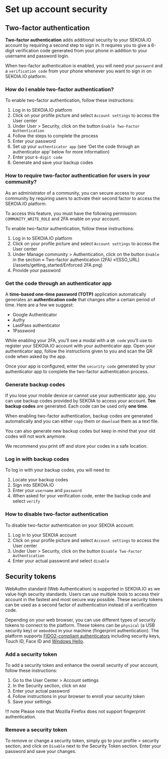 # Set up account security
## Two-factor authentication

**Two-factor authentication** adds additional security to your SEKOIA.IO account by requiring a second step to sign in. It requires you to give a 6-digit verification code generated from your phone in addition to your username and password login.

When two-factor authentication is enabled, you will need your `password` and a `verification code` from your phone whenever you want to sign in on SEKOIA.IO platform.

### How do I enable two-factor authentication?

To enable two-factor authentication, follow these instructions:

1. Log in to SEKOIA.IO platform
2. Click on your profile picture and select `Account settings` to access the User center
3. Under User > Security, click on the button `Enable Two-Factor Authentication`
4. Follow the steps to complete the process
5. Enter your password
6. Set up your `authenticator app` (see ‘Get the code through an authenticator app’ below for more information)
7. Enter your `6-digit code`
8. Generate and save your backup codes

### How to require two-factor authentication for users in your community?
As an administrator of a community, you can secure access to your community by requiring users to activate their second factor to access the SEKOIA.IO platform. 

To access this feature, you must have the following permission: `COMMUNITY_WRITE_ROLE` and 2FA enable on your account.

To enable two-factor authentication, follow these instructions:

1. Log in to SEKOIA.IO platform
2. Click on your profile picture and select `Account settings` to access the User center
3. Under Manage community > Authentication, click on the button `Enable` in the section « Two-factor authentication (2FA) »![SSO_URL](/assets/getting_started/Enforced 2FA.png)
4. Provide your password 


### Get the code through an authenticator app

A **time-based one-time password (TOTP)** application automatically generates an **authentication code** that changes after a certain period of time. Here are a few we suggest:

- Google Authenticator
- Authy
- LastPass authenticator
- 1Password

While enabling your 2FA, you’ll see a modal with a `QR code` you’ll use to register your SEKOIA.IO account with your authenticator app. Open your authenticator app, follow the instructions given to you and scan the QR code when asked by the app.

Once your app is configured, enter the `security code` generated by your authenticator app to complete the two-factor authentication process.

### Generate backup codes

If you lose your mobile device or cannot use your authenticator app, you can use backup codes provided by SEKOIA to access your account. **Ten backup codes** are generated. Each code can be used only **one time**.

When enabling two-factor authentication, backup codes are generated automatically and you can either `copy` them or `download` them as a text file.

You can also generate new backup codes but keep in mind that your old codes will not work anymore.

We recommend you print off and store your codes in a safe location.

### Log in with backup codes

To log in with your backup codes, you will need to:

1. Locate your backup codes
2. Sign into SEKOIA.IO
3. Enter your `username` and `password`
4. When asked for your verification code, enter the backup code and select `verify`

### How to disable two-factor authentication

To disable two-factor authentication on your SEKOIA account:

1. Log in to your SEKOIA account
2. Click on your profile picture and select `Account settings` to access the User center
3. Under User > Security, click on the button `Disable Two-Factor Authentication`
4. Enter your actual password and select `disable`

## Security tokens
WebAuthn standard (Web Authentication) is supported in SEKOIA.IO as we value high security standards. Users can use multiple tools to access their account in the fastest and most secure way possible. These security tokens can be used as a second factor of authentication instead of a verification code.

Depending on your web browser, you can use different types of security tokens to connect to the platform. These tokens can be `physical` (a USB security key) or `embedded` in your machine (fingerprint authentication). The platform supports [FIDO2-compliant authenticators](https://fidoalliance.org/certification/authenticator-certification-levels/) including security keys, Touch ID, Face ID and [Windows Hello](https://support.microsoft.com/en-us/windows/learn-about-windows-hello-and-set-it-up-dae28983-8242-bb2a-d3d1-87c9d265a5f0). 

### Add a security token

To add a security token and enhance the overall security of your account, follow these instructions:

1. Go to the User Center > Account settings
2. In the Security section, click on `Add`
3. Enter your actual password
4. Follow instructions in your browser to enroll your security token
5. Save your settings

!!! note
    Please note that Mozilla Firefox does not support fingerprint authentication.

### Remove a security token

To remove or change a security token, simply go to your profile > security section, and click on `Disable` next to the Security Token section. Enter your password and save your changes.
